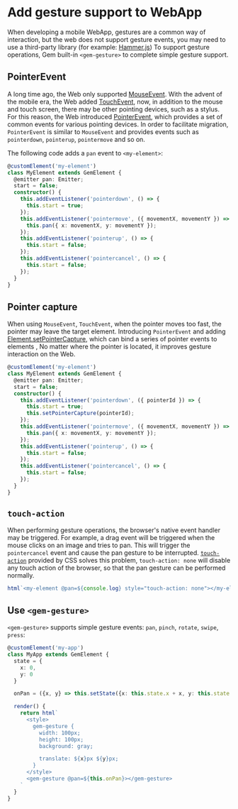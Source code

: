 # Add gesture support to WebApp

When developing a mobile WebApp, gestures are a common way of interaction, but the web does not support gesture events, you may need to use a third-party library (for example: [Hammer.js](https://hammerjs.github.io/)) To support gesture operations, Gem built-in `<gem-gesture>` to complete simple gesture support.

## PointerEvent

A long time ago, the Web only supported [MouseEvent](https://developer.mozilla.org/en-US/docs/Web/API/MouseEvent). With the advent of the mobile era, the Web added [TouchEvent](https://developer.mozilla.org/en-US/docs/Web/API/TouchEvent), now, in addition to the mouse and touch screen, there may be other pointing devices, such as a stylus. For this reason, the Web introduced [PointerEvent](https://developer.mozilla.org/en-US/docs/Web/API/PointerEvent), which provides a set of common events for various pointing devices. In order to facilitate migration, `PointerEvent` is similar to `MouseEvent` and provides events such as `pointerdown`, `pointerup`, `pointermove` and so on.

The following code adds a `pan` event to `<my-element>`:

```ts
@customElement('my-element')
class MyElement extends GemElement {
  @emitter pan: Emitter;
  start = false;
  constructor() {
    this.addEventListener('pointerdown', () => {
      this.start = true;
    });
    this.addEventListener('pointermove', ({ movementX, movementY }) => {
      this.pan({ x: movementX, y: movementY });
    });
    this.addEventListener('pointerup', () => {
      this.start = false;
    });
    this.addEventListener('pointercancel', () => {
      this.start = false;
    });
  }
}
```

## Pointer capture

When using `MouseEvent`, `TouchEvent`, when the pointer moves too fast, the pointer may leave the target element. Introducing `PointerEvent` and adding [Element.setPointerCapture](https://developer.mozilla.org/en-US/docs/Web/API/Element/setPointerCapture), which can bind a series of pointer events to elements , No matter where the pointer is located, it improves gesture interaction on the Web.

```ts 8
@customElement('my-element')
class MyElement extends GemElement {
  @emitter pan: Emitter;
  start = false;
  constructor() {
    this.addEventListener('pointerdown', ({ pointerId }) => {
      this.start = true;
      this.setPointerCapture(pointerId);
    });
    this.addEventListener('pointermove', ({ movementX, movementY }) => {
      this.pan({ x: movementX, y: movementY });
    });
    this.addEventListener('pointerup', () => {
      this.start = false;
    });
    this.addEventListener('pointercancel', () => {
      this.start = false;
    });
  }
}
```

## `touch-action`

When performing gesture operations, the browser's native event handler may be triggered. For example, a drag event will be triggered when the mouse clicks on an image and tries to pan. This will trigger the `pointercancel` event and cause the pan gesture to be interrupted. [`touch-action`](https://developer.mozilla.org/en-US/docs/Web/CSS/touch-action) provided by CSS solves this problem, `touch-action: none` will disable any touch action of the browser, so that the pan gesture can be performed normally.

```ts
html`<my-element @pan=${console.log} style="touch-action: none"></my-element>`;
```

## Use `<gem-gesture>`

`<gem-gesture>` supports simple gesture events: `pan`, `pinch`, `rotate`, `swipe`, `press`:

```ts
@customElement('my-app')
class MyApp extends GemElement {
  state = {
    x: 0,
    y: 0
  }

  onPan = ({x, y} => this.setState({x: this.state.x + x, y: this.state.y + y}))

  render() {
    return html`
      <style>
        gem-gesture {
          width: 100px;
          height: 100px;
          background: gray;

          translate: ${x}px ${y}px;
        }
      </style>
      <gem-gesture @pan=${this.onPan}></gem-gesture>
    `
  }
}
```
